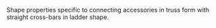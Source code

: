 Shape properties specific to connecting accessories in truss form with straight cross-bars in ladder shape.